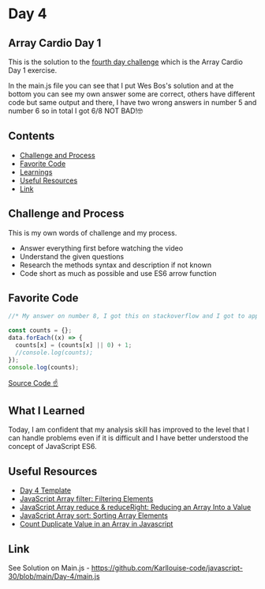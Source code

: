 # Day 4

## Array Cardio Day 1

This is the solution to the [fourth day challenge](https://javascript30.com/) which is the Array Cardio Day 1 exercise.

In the main.js file you can see that I put Wes Bos's solution and at the bottom you can see my own answer some are correct, others have different code but same output and there, I have two wrong answers in number 5 and number 6 so in total I got 6/8 NOT BAD!🤓

## Contents

- [Challenge and Process](#challenge-and-process)
- [Favorite Code](#favorite-code)
- [Learnings](#what-i-learned)
- [Useful Resources](#useful-resources)
- [Link](#link)

## Challenge and Process

This is my own words of challenge and my process.

- Answer everything first before watching the video
- Understand the given questions
- Research the methods syntax and description if not known
- Code short as much as possible and use ES6 arrow function

## Favorite Code

```js
//* My answer on number 8, I got this on stackoverflow and I got to apply these in my answer as well as much shorter than Wes Bos' answer.

const counts = {};
data.forEach((x) => {
  counts[x] = (counts[x] || 0) + 1;
  //console.log(counts);
});
console.log(counts);
```

[Source Code ☝️](https://stackoverflow.com/questions/19395257/how-to-count-duplicate-value-in-an-array-in-javascript)

## What I Learned

Today, I am confident that my analysis skill has improved to the level that I can handle problems even if it is difficult and I have better understood the concept of JavaScript ES6.

## Useful Resources

- [Day 4 Template](https://github.com/wesbos/JavaScript30/tree/master/04%20-%20Array%20Cardio%20Day%201)
- [JavaScript Array filter: Filtering Elements](https://www.javascripttutorial.net/javascript-array-filter/)
- [JavaScript Array reduce & reduceRight: Reducing an Array Into a Value](https://www.javascripttutorial.net/javascript-array-reduce/)
- [JavaScript Array sort: Sorting Array Elements](https://www.javascripttutorial.net/javascript-array-sort/)
- [Count Duplicate Value in an Array in Javascript](https://stackoverflow.com/questions/19395257/how-to-count-duplicate-value-in-an-array-in-javascript)

## Link

See Solution on Main.js - <https://github.com/Karllouise-code/javascript-30/blob/main/Day-4/main.js>
